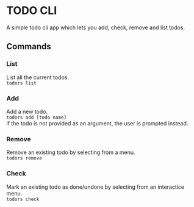 # TODO CLI
A simple todo cli app which lets you add, check, remove and list todos.

## Commands
### List
List all the current todos.  
`todors list`
### Add
Add a new todo.  
`todors add [todo name]`  
if the todo is not provided as an argument, the user is prompted instead.
### Remove
Remove an existing todo by selecting from a menu.  
`todors remove`
### Check
Mark an existing todo as done/undone by selecting from an interactice menu.  
`todors check`
